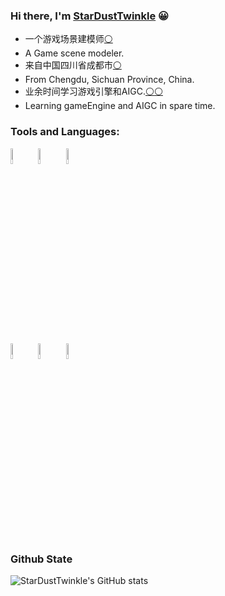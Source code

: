 ### Hi there, I'm [StarDustTwinkle](https://StarDustTwinkle.github.io) 😀

- 一个游戏场景建模师[⚪](https://en.wikipedia.org/wiki/3D_modeling)
- A Game scene modeler.
- 来自中国四川省成都市[⚪](https://en.wikipedia.org/wiki/Chengdu)
- From Chengdu, Sichuan Province, China.
- 业余时间学习游戏引擎和AIGC.[⚪](https://en.wikipedia.org/wiki/Unreal_Engine)[⚪](https://en.wikipedia.org/wiki/Generative_artificial_intelligence)
- Learning gameEngine and AIGC in spare time.


###  Tools and Languages:

<p>  
  <!-- Your languages and tools. Be careful with the alignment. 
  You can use this sites to get logos: https://www.vectorlogo.zone or https://simpleicons.org/
  -->
  <code><img width="8%" src="https://simpleicons.org/icons/unrealengine.svg"></code>
  <code><img width="8%" src="https://simpleicons.org/icons/blender.svg"></code>
  <code><img width="8%" src="https://simpleicons.org/icons/krita.svg"></code>
  
  <br />
  <code><img width="8%" src="https://simpleicons.org/icons/github.svg"></code>
  <code><img width="8%" src="https://simpleicons.org/icons/python.svg"></code>
  <code><img width="8%" src="https://simpleicons.org/icons/openai.svg"></code>
</p>

### Github State

![StarDustTwinkle's GitHub stats](https://github-readme-stats.vercel.app/api?username=StarAsh042&show_icons=true&theme=gruvbox)
